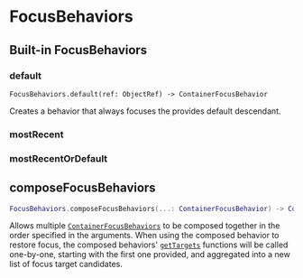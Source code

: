 # FocusBehaviors

## Built-in FocusBehaviors

### default
```
FocusBehaviors.default(ref: ObjectRef) -> ContainerFocusBehavior
```

Creates a behavior that always focuses the provides default descendant.

### mostRecent

### mostRecentOrDefault

## composeFocusBehaviors
```lua
FocusBehaviors.composeFocusBehaviors(...: ContainerFocusBehavior) -> ContainerFocusBehavior
```

Allows multiple [`ContainerFocusBehaviors`](../focus-navigation/README.md#containerfocusbehavior) to be composed together in the order specified in the arguments. When using the composed behavior to restore focus, the composed behaviors' [`getTargets`](#gettargets) functions will be called one-by-one, starting with the first one provided, and aggregated into a new list of focus target candidates.
